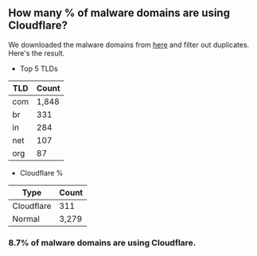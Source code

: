 ## How many % of malware domains are using Cloudflare?


We downloaded the malware domains from [here](https://urlhaus.abuse.ch) and filter out duplicates.
Here's the result.


[//]: # (start replacement)


- Top 5 TLDs

| TLD | Count |
| --- | --- |
| com | 1,848 |
| br | 331 |
| in | 284 |
| net | 107 |
| org | 87 |


- Cloudflare %

| Type | Count |
| --- | --- |
| Cloudflare | 311 |
| Normal | 3,279 |


### 8.7% of malware domains are using Cloudflare.